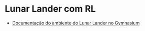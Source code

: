   # Lunar Lander com RL

  - [Documentação do ambiente do Lunar Lander no Gymnasium](https://gymnasium.farama.org/environments/box2d/lunar_lander/)

